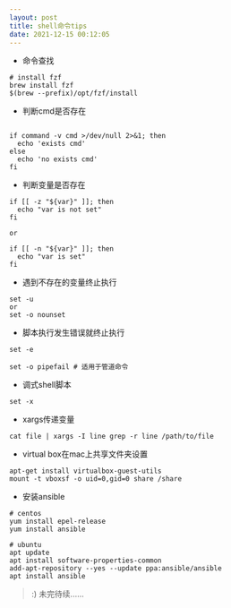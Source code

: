 ```yaml
---
layout: post
title: shell命令tips
date: 2021-12-15 00:12:05
---
```


- 命令查找

```
# install fzf
brew install fzf
$(brew --prefix)/opt/fzf/install
```

- 判断cmd是否存在

```

if command -v cmd >/dev/null 2>&1; then
  echo 'exists cmd'
else 
  echo 'no exists cmd'
fi
```

- 判断变量是否存在

```
if [[ -z "${var}" ]]; then
  echo "var is not set"
fi

or 

if [[ -n "${var}" ]]; then
  echo "var is set"
fi
```

- 遇到不存在的变量终止执行

```
set -u
or
set -o nounset
```

- 脚本执行发生错误就终止执行

```
set -e

set -o pipefail # 适用于管道命令
```

- 调式shell脚本

```
set -x
```

- xargs传递变量

```
cat file | xargs -I line grep -r line /path/to/file
```

- virtual box在mac上共享文件夹设置
  
```
apt-get install virtualbox-guest-utils
mount -t vboxsf -o uid=0,gid=0 share /share
```

- 安装ansible

```
# centos
yum install epel-release
yum install ansible

# ubuntu
apt update
apt install software-properties-common
add-apt-repository --yes --update ppa:ansible/ansible
apt install ansible
```

> :) 未完待续......
